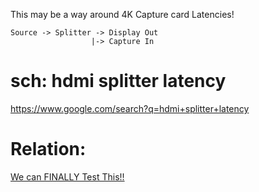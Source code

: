 This may be a way around 4K Capture card Latencies!

```
Source -> Splitter -> Display Out
                  |-> Capture In
```
# sch: hdmi splitter latency
https://www.google.com/search?q=hdmi+splitter+latency

# Relation:
[We can FINALLY Test This!!](https://youtu.be/ZX7HnNd5PB4)
